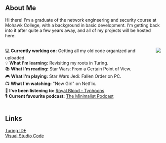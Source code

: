 ## About Me
Hi there! I'm a graduate of the network engineering and security course at Mohawk College, with a background in basic development. I'm getting back into it after quite a few years away, and all of my projects will be hosted here.<br>
<br>

<a href="#">
  <!-- Remove "&layout=compact" to switch to list view. This will likely look better once the list becomes longer.-->
  <img align="right" src="https://github-readme-stats.vercel.app/api/top-langs/?username=Gediren&layout=compact&count_private=true" />
</a>

<!-- Need to be careful of sentence length in this section, otherwise it runs into the graph. -->
💻 <b>Currently working on:</b> Getting all my old code organized and uploaded.<br>
💡 <b>What I'm learning:</b> Revisiting my roots in Turing.<br>
📚 <b>What I'm reading:</b> Star Wars: From a Certain Point of View.<br>
🎮 <b>What I'm playing:</b> Star Wars Jedi: Fallen Order on PC.<br>
📺 <b>What I'm watching:</b> "New Girl" on Netflix.<br>
🎵 <b>I've been listening to:</b> <a href="https://open.spotify.com/album/05aqnnpYVOvsX0SIzmIuxi?si=0axtTv-MRx-es-PPEyi66g">Royal Blood - Typhoons</a><br>
🎙️ <b>Current favourite podcast:</b> <a href="https://www.theminimalists.com/podcast/">The Minimalist Podcast</a><br>
<br>

## Links
<a href="http://compsci.ca/holtsoft/">Turing IDE</a><br>
<a href="https://code.visualstudio.com/">Visual Studio Code</a>
